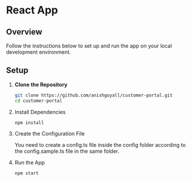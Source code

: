 # React App

## Overview

Follow the instructions below to set up and run the app on your local development environment.

## Setup

1. **Clone the Repository**

   ```bash
   git clone https://github.com/anishgoyall/customer-portal.git
   cd customer-portal

2. Install Dependencies
   ```bash
   npm install

3. Create the Configuration File

   You need to create a config.ts file inside the config folder according to the config.sample.ts file in the same folder.

4. Run the App
    ```bash
    npm start

